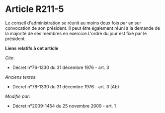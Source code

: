 # Article R211-5

Le conseil d'administration se réunit au moins deux fois par an sur convocation de son président. Il peut être également
réuni à la demande de la majorité de ses membres en exercice.L'ordre du jour est fixé par le président.

**Liens relatifs à cet article**

_Cite_:

  - Décret n°76-1330 du 31 décembre 1976 - art. 3

_Anciens textes_:

  - Décret n°76-1330 du 31 décembre 1976 - art. 3 (Ab)

_Modifié par_:

  - Décret n°2009-1454 du 25 novembre 2009 - art. 1
